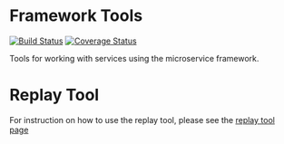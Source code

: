 #  Framework Tools

[![Build Status](https://travis-ci.org/CJSCommonPlatform/framework-tools.svg?branch=master)](https://travis-ci.org/CJSCommonPlatform/framework-tools) [![Coverage Status](https://coveralls.io/repos/github/CJSCommonPlatform/framework-tools/badge.svg?branch=master)](https://coveralls.io/github/CJSCommonPlatform/framework-tools?branch=master)

Tools for working with services using the microservice framework.

# Replay Tool
For instruction on how to use the replay tool, please see the [replay tool page](https://github.com/CJSCommonPlatform/framework-tools/tree/master/framework-tools-replay)
